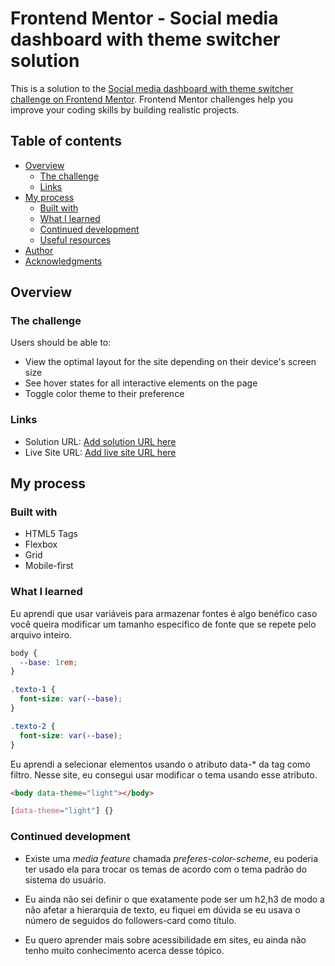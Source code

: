 # Frontend Mentor - Social media dashboard with theme switcher solution

This is a solution to the [Social media dashboard with theme switcher challenge on Frontend Mentor](https://www.frontendmentor.io/challenges/social-media-dashboard-with-theme-switcher-6oY8ozp_H). Frontend Mentor challenges help you improve your coding skills by building realistic projects. 

## Table of contents

- [Overview](#overview)
  - [The challenge](#the-challenge)
  - [Links](#links)
- [My process](#my-process)
  - [Built with](#built-with)
  - [What I learned](#what-i-learned)
  - [Continued development](#continued-development)
  - [Useful resources](#useful-resources)
- [Author](#author)
- [Acknowledgments](#acknowledgments)

## Overview

### The challenge

Users should be able to:

- View the optimal layout for the site depending on their device's screen size
- See hover states for all interactive elements on the page
- Toggle color theme to their preference

### Links

- Solution URL: [Add solution URL here](https://your-solution-url.com)
- Live Site URL: [Add live site URL here](https://your-live-site-url.com)

## My process

### Built with
- HTML5 Tags
- Flexbox 
- Grid
- Mobile-first 

### What I learned

Eu aprendi que usar variáveis para armazenar fontes é algo benéfico caso você queira modificar um tamanho especifico de fonte que se repete pelo arquivo inteiro.
```css
body {
  --base: 1rem;
}

.texto-1 {
  font-size: var(--base);
}

.texto-2 {
  font-size: var(--base);
}
```

Eu aprendi a selecionar elementos usando o atributo data-* da tag como filtro. Nesse site, eu consegui usar modificar o tema usando esse atributo.
```html
<body data-theme="light"></body>
```
```css
[data-theme="light"] {}
```

### Continued development
- Existe uma *media feature* chamada *preferes-color-scheme*, eu poderia ter usado ela para trocar os temas de acordo com o tema padrão do sistema do usuário.

- Eu ainda não sei definir o que exatamente pode ser um h2,h3 de modo a não afetar 
a hierarquia de texto, eu fiquei em dúvida se eu usava o número de seguidos do followers-card como título.

- Eu quero aprender mais sobre acessibilidade em sites, eu ainda não tenho muito conhecimento acerca desse tópico.